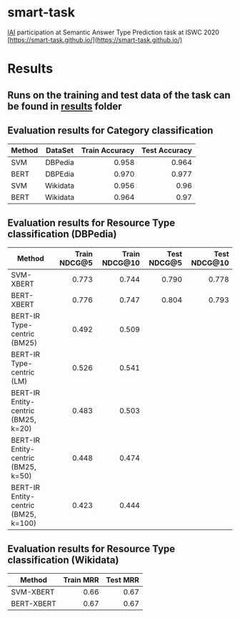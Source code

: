 # smart-task
[IAI](http://iai.group) participation at Semantic Answer Type Prediction task at ISWC 2020 [https://smart-task.github.io/](https://smart-task.github.io/)

# Results
## Runs on the training and test data of the task can be found in [results](results) folder
## Evaluation results for Category classification

| Method   |      DataSet      |  Train Accuracy | Test Accuracy |
|----------|:-------------:|------:|------:|
| SVM |  DBPedia | 0.958 |  0.964 |
| BERT |    DBPEdia   |  0.970 |0.977 |
| SVM | Wikidata |    0.956 |0.96 | 
| BERT | Wikidata |    0.964 | 0.97 |

## Evaluation results for Resource Type classification  (DBPedia)

| Method   | Train NDCG@5 | Train NDCG@10 | Test  NDCG@5 | Test NDCG@10 |
|----------|------:|------:|------:|------:|
| SVM-XBERT  | 0.773 | 0.744 | 0.790 | 0.778 | 
| BERT-XBERT  | 0.776 | 0.747 |  0.804 | 0.793 |
| BERT-IR Type-centric (BM25)  | 0.492 | 0.509 | | |
| BERT-IR Type-centric (LM)  | 0.526 | 0.541 | | | 
| BERT-IR Entity-centric (BM25, k=20)  | 0.483 | 0.503 | | |
| BERT-IR Entity-centric (BM25, k=50)  | 0.448 | 0.474 | | |
| BERT-IR Entity-centric (BM25, k=100)  | 0.423 | 0.444 | | |


## Evaluation results for Resource Type classification  (Wikidata)
| Method   |  Train MRR | Test MRR | 
|----------|------:|------:|
| SVM-XBERT  |  0.66  | 0.67|
| BERT-XBERT  |  0.67  | 0.67|

